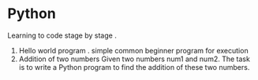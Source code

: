# Python

Learning to code stage by stage .
1. Hello world program .
simple common beginner program for execution 
2. Addition of two numbers
Given two numbers num1 and num2. The task is to write a Python program to find the addition of these two numbers.
